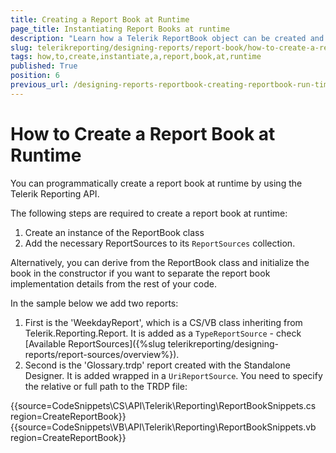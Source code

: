 ```yaml
---
title: Creating a Report Book at Runtime
page_title: Instantiating Report Books at runtime
description: "Learn how a Telerik ReportBook object can be created and edited at runtime through code in order to render multiple reports at the same time."
slug: telerikreporting/designing-reports/report-book/how-to-create-a-report-book-at-run-time
tags: how,to,create,instantiate,a,report,book,at,runtime
published: True
position: 6
previous_url: /designing-reports-reportbook-creating-reportbook-run-time
---
```


# How to Create a Report Book at Runtime

You can programmatically create a report book at runtime by using the Telerik Reporting API.

The following steps are required to create a report book at runtime:

1. Create an instance of the ReportBook class
1. Add the necessary ReportSources to its `ReportSources` collection.

Alternatively, you can derive from the ReportBook class and initialize the book in the constructor if you want to separate the report book implementation details from the rest of your code.

In the sample below we add two reports:

1. First is the 'WeekdayReport', which is a CS/VB class inheriting from Telerik.Reporting.Report. It is added as a `TypeReportSource` - check [Available ReportSources]({%slug telerikreporting/designing-reports/report-sources/overview%}).
1. Second is the 'Glossary.trdp' report created with the Standalone Designer. It is added wrapped in a `UriReportSource`. You need to specify the relative or full path to the TRDP file:

{{source=CodeSnippets\CS\API\Telerik\Reporting\ReportBookSnippets.cs region=CreateReportBook}}
{{source=CodeSnippets\VB\API\Telerik\Reporting\ReportBookSnippets.vb region=CreateReportBook}}

